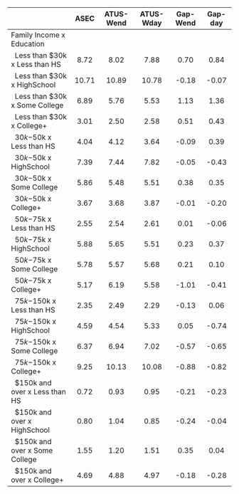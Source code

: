 
|                      |         ASEC |    ATUS-Wend |    ATUS-Wday |     Gap-Wend |      Gap-day |
| -------------------- | :----------: | :----------: | :----------: | :----------: | :----------: |
| Family Income x Education |              |              |              |              |              |
| &nbsp;&nbsp;Less than $30k x Less than HS |         8.72 |         8.02 |         7.88 |         0.70 |         0.84 |
| &nbsp;&nbsp;Less than $30k x HighSchool |        10.71 |        10.89 |        10.78 |        -0.18 |        -0.07 |
| &nbsp;&nbsp;Less than $30k x Some College |         6.89 |         5.76 |         5.53 |         1.13 |         1.36 |
| &nbsp;&nbsp;Less than $30k x College+ |         3.01 |         2.50 |         2.58 |         0.51 |         0.43 |
| &nbsp;&nbsp;$30k-$50k x Less than HS |         4.04 |         4.12 |         3.64 |        -0.09 |         0.39 |
| &nbsp;&nbsp;$30k-$50k x HighSchool |         7.39 |         7.44 |         7.82 |        -0.05 |        -0.43 |
| &nbsp;&nbsp;$30k-$50k x Some College |         5.86 |         5.48 |         5.51 |         0.38 |         0.35 |
| &nbsp;&nbsp;$30k-$50k x College+ |         3.67 |         3.68 |         3.87 |        -0.01 |        -0.20 |
| &nbsp;&nbsp;$50k-$75k x Less than HS |         2.55 |         2.54 |         2.61 |         0.01 |        -0.06 |
| &nbsp;&nbsp;$50k-$75k x HighSchool |         5.88 |         5.65 |         5.51 |         0.23 |         0.37 |
| &nbsp;&nbsp;$50k-$75k x Some College |         5.78 |         5.57 |         5.68 |         0.21 |         0.10 |
| &nbsp;&nbsp;$50k-$75k x College+ |         5.17 |         6.19 |         5.58 |        -1.01 |        -0.41 |
| &nbsp;&nbsp;$75k-$150k x Less than HS |         2.35 |         2.49 |         2.29 |        -0.13 |         0.06 |
| &nbsp;&nbsp;$75k-$150k x HighSchool |         4.59 |         4.54 |         5.33 |         0.05 |        -0.74 |
| &nbsp;&nbsp;$75k-$150k x Some College |         6.37 |         6.94 |         7.02 |        -0.57 |        -0.65 |
| &nbsp;&nbsp;$75k-$150k x College+ |         9.25 |        10.13 |        10.08 |        -0.88 |        -0.82 |
| &nbsp;&nbsp;$150k and over x Less than HS |         0.72 |         0.93 |         0.95 |        -0.21 |        -0.23 |
| &nbsp;&nbsp;$150k and over x HighSchool |         0.80 |         1.04 |         0.85 |        -0.24 |        -0.04 |
| &nbsp;&nbsp;$150k and over x Some College |         1.55 |         1.20 |         1.51 |         0.35 |         0.04 |
| &nbsp;&nbsp;$150k and over x College+ |         4.69 |         4.88 |         4.97 |        -0.18 |        -0.28 |


